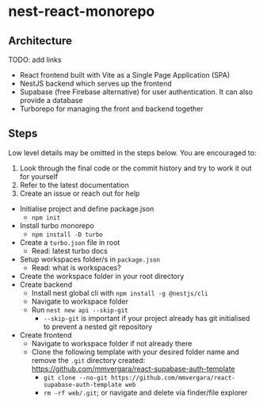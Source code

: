 # nest-react-monorepo

## Architecture

TODO: add links
- React frontend built with Vite as a Single Page Application (SPA)
- NestJS backend which serves up the frontend
- Supabase (free Firebase alternative) for user authentication. It can also provide a database
- Turborepo for managing the front and backend together

## Steps

Low level details may be omitted in the steps below. You are encouraged to:

1. Look through the final code or the commit history and try to work it out for yourself
2. Refer to the latest documentation
3. Create an issue or reach out for help

- Initialise project and define package.json
  - `npm init`
- Install turbo monorepo
  - `npm install -D turbo`
- Create a `turbo.json` file in root
  - Read: latest turbo docs
- Setup workspaces folder/s in `package.json`
  - Read: what is workspaces?
- Create the workspace folder in your root directory
- Create backend
  - Install nest global cli with `npm install -g @nestjs/cli`
  - Navigate to workspace folder
  - Run `nest new api --skip-git`
    - `--skip-git` is important if your project already has git initialised to prevent a nested git repository
- Create frontend
  - Navigate to workspace folder if not already there
  - Clone the following template with your desired folder name and remove the `.git` directory created: <https://github.com/mmvergara/react-supabase-auth-template>
    - `git clone --no-git https://github.com/mmvergara/react-supabase-auth-template web`
    - `rm -rf web/.git`; or navigate and delete via finder/file explorer